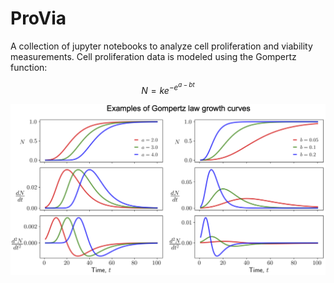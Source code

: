 # ProVia

A collection of jupyter notebooks to analyze cell proliferation and viability measurements. Cell proliferation data is modeled using the Gompertz function:

```math
N = k e^{-e^{a-bt}}
```

![Gompertz curves](./docs/gompertz-demo.png) 
